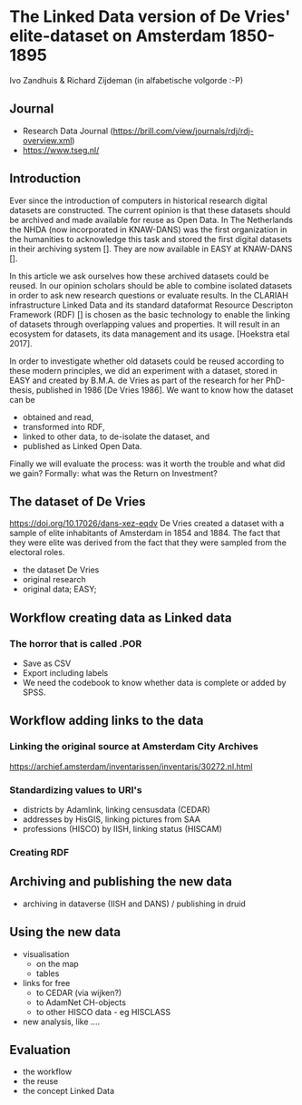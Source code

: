 # The Linked Data version of De Vries' elite-dataset on Amsterdam 1850-1895

Ivo Zandhuis & Richard Zijdeman (in alfabetische volgorde :-P)

## Journal
* Research Data Journal (https://brill.com/view/journals/rdj/rdj-overview.xml)
* https://www.tseg.nl/

## Introduction
Ever since the introduction of computers in historical research digital datasets are constructed. The current opinion is that these datasets should be archived and made available for reuse as Open Data. In The Netherlands the NHDA (now incorporated in KNAW-DANS) was the first organization in the humanities to acknowledge this task and stored the first digital datasets in their archiving system []. They are now available in EASY at KNAW-DANS [].

In this article we ask ourselves how these archived datasets could be reused. In our opinion scholars should be able to combine isolated datasets in order to ask new research questions or evaluate results. In the CLARIAH infrastructure Linked Data and its standard dataformat Resource Descripton Framework (RDF) [] is chosen as the basic technology to enable the linking of datasets through overlapping values and properties. It will result in an ecosystem for datasets, its data management and its usage. [Hoekstra etal 2017].

In order to investigate whether old datasets could be reused according to these modern principles, we did an experiment with a dataset, stored in EASY and created by B.M.A. de Vries as part of the research for her PhD-thesis, published in 1986 [De Vries 1986]. We want to know how the dataset can be
* obtained and read,
* transformed into RDF,
* linked to other data, to de-isolate the dataset, and
* published as Linked Open Data.

Finally we will evaluate the process: was it worth the trouble and what did we gain? Formally: what was the Return on Investment?

## The dataset of De Vries
https://doi.org/10.17026/dans-xez-eqdv
De Vries created a dataset with a sample of elite inhabitants of Amsterdam in 1854 and 1884. The fact that they were elite was derived from the fact that they were sampled from the electoral roles.

* the dataset De Vries
 * original research
 * original data; EASY;

## Workflow creating data as Linked data

### The horror that is called .POR
* Save as CSV
* Export including labels
* We need the codebook to know whether data is complete or added by SPSS.

## Workflow adding links to the data
### Linking the original source at Amsterdam City Archives
https://archief.amsterdam/inventarissen/inventaris/30272.nl.html

### Standardizing values to URI's
  * districts by Adamlink, linking censusdata (CEDAR)
  * addresses by HisGIS, linking pictures from SAA
  * professions (HISCO) by IISH, linking status (HISCAM)

### Creating RDF


## Archiving and publishing the new data
* archiving in dataverse (IISH and DANS) / publishing in druid

## Using the new data
  * visualisation
    * on the map
    * tables
  * links for free
    * to CEDAR (via wijken?)
    * to AdamNet CH-objects
    * to other HISCO data - eg HISCLASS
  * new analysis, like ....

## Evaluation

* the workflow
* the reuse
* the concept Linked Data
